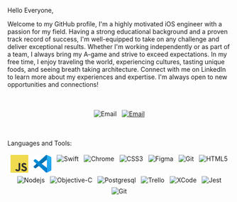 Hello Everyone,

Welcome to my GitHub profile, I'm a highly motivated iOS engineer with a passion for my field. Having a strong educational background and a proven track record of success, I'm well-equipped to take on any challenge and deliver exceptional results. Whether I'm working independently or as part of a team, I always bring my A-game and strive to exceed expectations. In my free time, I enjoy traveling the world, experiencing cultures, tasting unique foods, and seeing breath taking architecture. Connect with me on LinkedIn to learn more about my experiences and expertise. I'm always open to new opportunities and connections!

<br />


<p align="center"
<a href="https://www.linkedin.com/in/benjamin-prentiss/"> <img src="https://icongr.am/clarity/email.svg?size=40&color=ffffff" alt="Email" height="40" color=#fff style="vertical-align:top; margin:4px"></a>
<a href="mailto:bschenk18@yahoo.com"> <img src="https://icongr.am/clarity/email.svg?size=40&color=ffffff" alt="Email" height="40" color=#fff style="vertical-align:top; margin:4px"></a>
</p>

<br />

Languages and Tools:
<p align="center">
<img src="https://raw.githubusercontent.com/github/explore/80688e429a7d4ef2fca1e82350fe8e3517d3494d/topics/javascript/javascript.png" alt="Javascript" height="40" style="vertical-align:top; margin:4px">
<img src="https://raw.githubusercontent.com/github/explore/80688e429a7d4ef2fca1e82350fe8e3517d3494d/topics/visual-studio-code/visual-studio-code.png" alt="VS Code" height="40" style="vertical-align:top; margin:4px">
<img src="https://cdn.jsdelivr.net/gh/devicons/devicon/icons/swift/swift-original.svg" alt="Swift" height="40" style="vertical-align:top; margin:4px"/>
<img src="https://cdn.jsdelivr.net/gh/devicons/devicon/icons/chrome/chrome-original.svg" alt="Chrome" height="40" style="vertical-align:top; margin:4px"/>
<img src="https://cdn.jsdelivr.net/gh/devicons/devicon/icons/css3/css3-original.svg" alt="CSS3" height="40" style="vertical-align:top; margin:4px"/>
<img src="https://cdn.jsdelivr.net/gh/devicons/devicon/icons/figma/figma-original.svg" alt="Figma" height="40" style="vertical-align:top; margin:4px"/>
<!-- <img src="https://cdn.jsdelivr.net/gh/devicons/devicon/icons/github/github-original.svg" alt="GitHub" height="40" style="vertical-align:top; margin:4px"/> -->
<img src="https://cdn.jsdelivr.net/gh/devicons/devicon/icons/git/git-original.svg" alt="Git" height="40" style="vertical-align:top; margin:4px"/>
<!-- <img src="https://cdn.jsdelivr.net/gh/devicons/devicon/icons/heroku/heroku-plain.svg" alt="Heroku" height="40" style="vertical-align:top; margin:4px"/> -->
<img src="https://cdn.jsdelivr.net/gh/devicons/devicon/icons/html5/html5-original.svg" alt="HTML5" height="40" style="vertical-align:top; margin:4px"/>
<img src="https://cdn.jsdelivr.net/gh/devicons/devicon/icons/nodejs/nodejs-original.svg" alt="Nodejs" height="40" style="vertical-align:top; margin:4px"/>
<img src="https://cdn.jsdelivr.net/gh/devicons/devicon/icons/objectivec/objectivec-plain.svg" alt="Objective-C" height="40" style="vertical-align:top; margin:4px"/>
<img src="https://cdn.jsdelivr.net/gh/devicons/devicon/icons/postgresql/postgresql-original.svg" alt="Postgresql" height="40" style="vertical-align:top; margin:4px"/>
<img src="https://cdn.jsdelivr.net/gh/devicons/devicon/icons/trello/trello-plain.svg" alt="Trello" height="40" style="vertical-align:top; margin:4px"/>
<img src="https://cdn.jsdelivr.net/gh/devicons/devicon/icons/xcode/xcode-original.svg" alt="XCode" height="40" style="vertical-align:top; margin:4px"/>
<img src="https://cdn.jsdelivr.net/gh/devicons/devicon/icons/jest/jest-plain.svg" alt="Jest" height="40" style="vertical-align:top; margin:4px"/>
 <img src="https://icongr.am/devicon/heroku-original.svg?size=40&color=ffffff" alt="Git" height="40" style="vertical-align:top; margin:4px"/>
</p>
